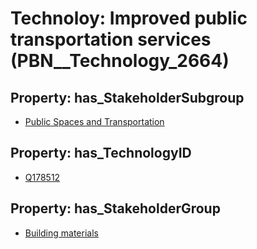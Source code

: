 # Technoloy: __Improved public transportation services__ (PBN__Technology_2664)

## Property: has_StakeholderSubgroup

* [Public Spaces and Transportation](PBN__TechSubgroup_128)

## Property: has_TechnologyID

* [Q178512](Q178512)

## Property: has_StakeholderGroup

* [Building materials](PBN__TechGroup_12)

